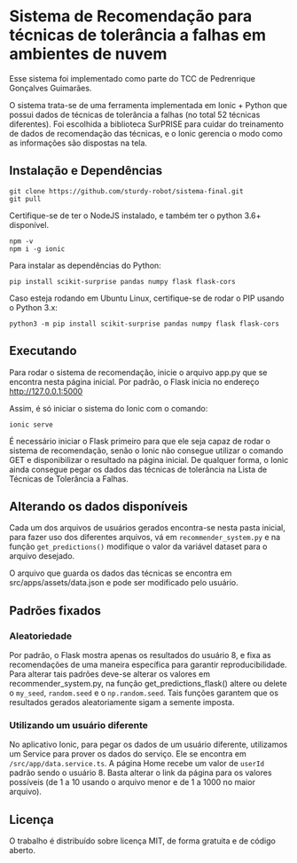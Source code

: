 # Sistema de Recomendação para técnicas de tolerância a falhas em ambientes de nuvem

Esse sistema foi implementado como parte do TCC de Pedrenrique Gonçalves Guimarães.

O sistema trata-se de uma ferramenta implementada em Ionic + Python que possui dados de técnicas de tolerância a falhas (no total 52 técnicas diferentes). Foi escolhida a biblioteca SurPRISE para cuidar do treinamento de dados de recomendação das técnicas, e o Ionic gerencia o modo como as informações são dispostas na tela.

## Instalação e Dependências

```
git clone https://github.com/sturdy-robot/sistema-final.git
git pull
```
Certifique-se de ter o NodeJS instalado, e também ter o python 3.6+ disponível.
```
npm -v
npm i -g ionic
```
Para instalar as dependências do Python:
```
pip install scikit-surprise pandas numpy flask flask-cors
```
Caso esteja rodando em Ubuntu Linux, certifique-se de rodar o PIP usando o Python 3.x:
```
python3 -m pip install scikit-surprise pandas numpy flask flask-cors
````

## Executando

Para rodar o sistema de recomendação, inicie o arquivo app.py que se encontra nesta página inicial. Por padrão, o Flask inicia no endereço http://127.0.0.1:5000

Assim, é só iniciar o sistema do Ionic com o comando:
```
ionic serve
```
É necessário iniciar o Flask primeiro para que ele seja capaz de rodar o sistema de recomendação, senão o Ionic não consegue utilizar o comando GET e disponibilizar o resultado na página inicial. De qualquer forma, o Ionic ainda consegue pegar os dados das técnicas de tolerância na Lista de Técnicas de Tolerância a Falhas.

## Alterando os dados disponíveis

Cada um dos arquivos de usuários gerados encontra-se nesta pasta inicial, para fazer uso dos diferentes arquivos, vá em `recommender_system.py` e na função `get_predictions()` modifique o valor da variável dataset para o arquivo desejado.

O arquivo que guarda os dados das técnicas se encontra em src/apps/assets/data.json e pode ser modificado pelo usuário.

## Padrões fixados

### Aleatoriedade
Por padrão, o Flask mostra apenas os resultados do usuário 8, e fixa as recomendações de uma maneira específica para garantir reproducibilidade. Para alterar tais padrões deve-se alterar os valores em recommender_system.py, na função get_predictions_flask() altere ou delete o `my_seed`, `random.seed` e o `np.random.seed`. Tais funções garantem que os resultados gerados aleatoriamente sigam a semente imposta.

### Utilizando um usuário diferente
No aplicativo Ionic, para pegar os dados de um usuário diferente, utilizamos um Service para prover os dados do serviço. Ele se encontra em `/src/app/data.service.ts`.
A página Home recebe um valor de `userId` padrão sendo o usuário 8. Basta alterar o link da página para os valores possíveis (de 1 a 10 usando o arquivo menor e de 1 a 1000 no maior arquivo).

## Licença

O trabalho é distribuído sobre licença MIT, de forma gratuita e de código aberto.
